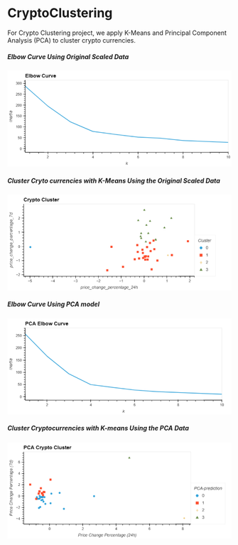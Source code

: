 # CryptoClustering
For Crypto Clustering project, we apply K-Means and Principal Component Analysis (PCA) to cluster crypto currencies. 

##### Elbow Curve Using Original Scaled Data
![alt text](https://github.com/TaiShan16/CryptoClustering/blob/main/Image/Elbow%20Curve.png)
##### Cluster Cryto currencies with K-Means Using the Original Scaled Data
![alt text](https://github.com/TaiShan16/CryptoClustering/blob/main/Image/CryptoCluster.png)

##### Elbow Curve Using PCA model
![alt text](https://github.com/TaiShan16/CryptoClustering/blob/main/Image/PCA%20Elbow%20Curve.png)
##### Cluster Cryptocurrencies with K-means Using the PCA Data
![alt text](https://github.com/TaiShan16/CryptoClustering/blob/main/Image/PCA%20Cluster.png)
